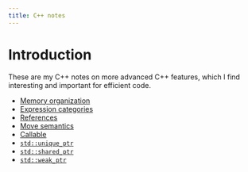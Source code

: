 ```yaml
---
title: C++ notes
---
```


# Introduction

These are my C++ notes on more advanced C++ features, which I find
interesting and important for efficient code.

* [Memory organization](memory)
* [Expression categories](categories)
* [References](references)
* [Move semantics](move)
* [Callable](callable)
* [`std::unique_ptr`](unique_ptr)
* [`std::shared_ptr`](shared_ptr)
* [`std::weak_ptr`](weak_ptr)
